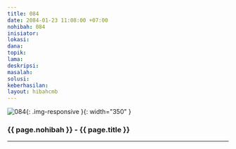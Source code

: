 ```yaml
---
title: 084
date: 2084-01-23 11:08:00 +07:00
nohibah: 084
inisiator: 
lokasi: 
dana: 
topik: 
lama: 
deskripsi: 
masalah: 
solusi: 
keberhasilan: 
layout: hibahcmb
---
```


![084](/static/img/hibahcmb/084.png){: .img-responsive }{: width="350" }

### {{ page.nohibah }} - {{ page.title }}

---
